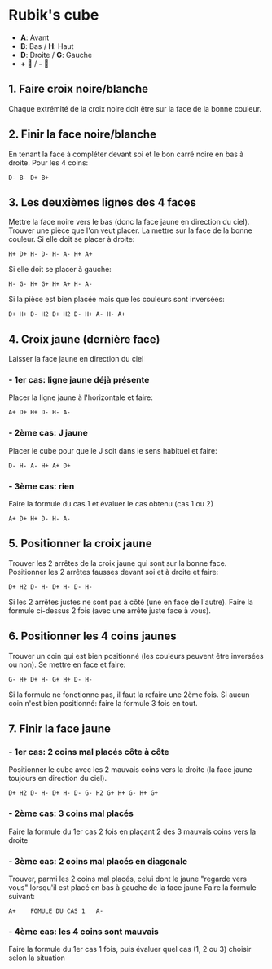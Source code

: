 # Rubik's cube

- **A**: Avant
- **B**: Bas  /  **H**: Haut
- **D**: Droite  /  **G**: Gauche
- **+** 🔁   /   **-** 🔄

## 1. Faire croix noire/blanche

Chaque extrémité de la croix noire doit être sur la face de la bonne couleur.

## 2. Finir la face noire/blanche

En tenant la face à compléter devant soi et le bon carré noire en bas à droite.
Pour les 4 coins:

    D- B- D+ B+

## 3. Les deuxièmes lignes des 4 faces

Mettre la face noire vers le bas (donc la face jaune en direction du ciel).
Trouver une pièce que l'on veut placer. La mettre sur la face de la bonne couleur.
Si elle doit se placer à droite:

    H+ D+ H- D- H- A- H+ A+

Si elle doit se placer à gauche:

    H- G- H+ G+ H+ A+ H- A-

Si la pièce est bien placée mais que les couleurs sont inversées:

    D+ H+ D- H2 D+ H2 D- H+ A- H- A+

## 4. Croix jaune (dernière face)

Laisser la face jaune en direction du ciel

### - 1er cas: ligne jaune déjà présente

Placer la ligne jaune à l'horizontale et faire:

    A+ D+ H+ D- H- A-

### - 2ème cas: J jaune

Placer le cube pour que le J soit dans le sens habituel et faire:

    D- H- A- H+ A+ D+

### - 3ème cas: rien

Faire la formule du cas 1 et évaluer le cas obtenu (cas 1 ou 2)

    A+ D+ H+ D- H- A-

## 5. Positionner la croix jaune

Trouver les 2 arrêtes de la croix jaune qui sont sur la bonne face.
Positionner les 2 arrêtes fausses devant soi et à droite et faire:

    D+ H2 D- H- D+ H- D- H-

Si les 2 arrêtes justes ne sont pas à côté (une en face de l'autre). Faire la formule ci-dessus 2 fois (avec une arrête juste face à vous).

## 6. Positionner les 4 coins jaunes

Trouver un coin qui est bien positionné (les couleurs peuvent être inversées ou non).
Se mettre en face et faire: 

    G- H+ D+ H- G+ H+ D- H-

Si la formule ne fonctionne pas, il faut la refaire une 2ème fois.
Si aucun coin n'est bien positionné: faire la formule 3 fois en tout.

## 7. Finir la face jaune

### - 1er cas: 2 coins mal placés côte à côte

Positionner le cube avec les 2 mauvais coins vers la droite (la face jaune toujours en direction du ciel).

    D+ H2 D- H- D+ H- D- G- H2 G+ H+ G- H+ G+

### - 2ème cas: 3 coins mal placés

Faire la formule du 1er cas 2 fois en plaçant 2 des 3 mauvais coins vers la droite

### - 3ème cas: 2 coins mal placés en diagonale

Trouver, parmi les 2 coins mal placés, celui dont le jaune "regarde vers vous" lorsqu'il est placé en bas à gauche de la face jaune
Faire la formule suivant:

    A+    FOMULE DU CAS 1   A-

### - 4ème cas: les 4 coins sont mauvais

Faire la formule du 1er cas 1 fois, puis évaluer quel cas (1, 2 ou 3) choisir selon la situation
